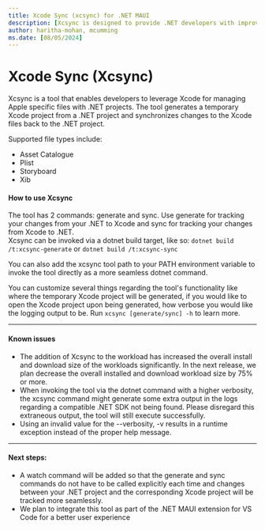 ```yaml
---
title: Xcode Sync (xcsync) for .NET MAUI
description: [Xcsync is designed to provide .NET developers with improved support for editing Apple specific files]
author: haritha-mohan, mcumming
ms.date: [08/05/2024]
---
```

# Xcode Sync (Xcsync)

Xcsync is a tool that enables developers to leverage Xcode for managing Apple specific files with .NET projects. The tool generates a temporary Xcode project from a .NET project and synchronizes changes to the Xcode files back to the .NET project.

Supported file types include:

- Asset Catalogue
- Plist
- Storyboard
- Xib

#### How to use Xcsync

The tool has 2 commands: generate and sync. Use generate for tracking your changes from your .NET to Xcode and sync for tracking your changes from Xcode to .NET.<br />
Xcsync can be invoked via a dotnet build target, like so:
```dotnet build /t:xcsync-generate``` or ```dotnet build /t:xcsync-sync```

You can also add the xcsync tool path to your PATH environment variable to invoke the tool directly as a more seamless dotnet command.

You can customize several things regarding the tool's functionality like where the temporary Xcode project will be generated, if you would like to open the Xcode project upon being generated, how verbose you would like the logging output to be. Run ```xcsync [generate/sync] -h``` to learn more.

- - - -

#### Known issues

* The addition of Xcsync to the workload has increased the overall install and download size of the workloads significantly. In the next release, we plan decrease the overall installed and download workload size by 75% or more.
* When invoking the tool via the dotnet command with a higher verbosity, the xcsync command might generate some extra output in the logs regarding a compatible .NET SDK not being found. Please disregard this extraneous output, the tool will still execute successfully.
* Using an invalid value for the --verbosity, -v results in a runtime exception instead of the proper help message.

- - - -

#### Next steps:

* A watch command will be added so that the generate and sync commands do not have to be called explicitly each time and changes between your .NET project and the corresponding Xcode project will be tracked more seamlessly.
* We plan to integrate this tool as part of the .NET MAUI extension for VS Code for a better user experience
